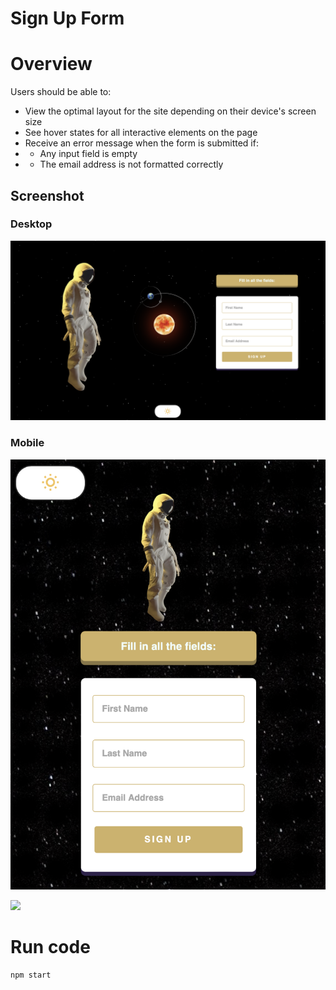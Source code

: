 # Sign Up Form

# Overview

Users should be able to:

* View the optimal layout for the site depending on their device's screen size
* See hover states for all interactive elements on the page
* Receive an error message when the form is submitted if:
* * Any input field is empty
* * The email address is not formatted correctly 

## Screenshot

### Desktop
![](./readme/screen.png)

### Mobile
![](./readme/mobileScreen.png)

![](./readme/v.gif)

# Run code

```
npm start
```

